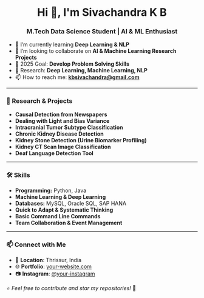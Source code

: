 <h1 align="center">Hi 👋, I'm Sivachandra K B</h1>
<h3 align="center">M.Tech Data Science Student | AI & ML Enthusiast</h3>

- 🌱 I’m currently learning **Deep Learning & NLP**
- 👀 I’m looking to collaborate on **AI & Machine Learning Research Projects**
- 🎯 2025 Goal: **Develop Problem Solving Skills**
- 📑 Research: **Deep Learning, Machine Learning, NLP**
- 📫 How to reach me: **kbsivachandra@gmail.com**

---

### 🔬 Research & Projects  

- **Causal Detection from Newspapers**  
- **Dealing with Light and Bias Variance**  
- **Intracranial Tumor Subtype Classification**  
- **Chronic Kidney Disease Detection**  
- **Kidney Stone Detection (Urine Biomarker Profiling)**  
- **Kidney CT Scan Image Classification**  
- **Deaf Language Detection Tool**  

---

### 🛠 Skills

- **Programming:** Python, Java  
- **Machine Learning & Deep Learning**  
- **Databases:** MySQL, Oracle SQL, SAP HANA  
- **Quick to Adapt & Systematic Thinking**  
- **Basic Command Line Commands**  
- **Team Collaboration & Event Management**  

---

### 📫 Connect with Me  
- 📍 **Location**: Thrissur, India  
- 🌐 **Portfolio**: [your-website.com](https://your-website.com)  
- 📷 **Instagram**: [@your-instagram](https://instagram.com/your-instagram)  

⭐️ *Feel free to contribute and star my repositories!* 🚀  
